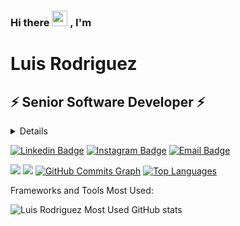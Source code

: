 <!--<p align="center"> <img src="https://avatars.githubusercontent.com/u/22897647?s=200&v=4" alt="gravatar" /> </p>-->

### Hi there <img src="https://media.giphy.com/media/hvRJCLFzcasrR4ia7z/giphy.gif" width="25px"> , I'm
# Luis Rodriguez
## ⚡ Senior Software Developer ⚡
<details>
  Full Stack Web Developer/ Web DevOps
</details>

[![Linkedin Badge](https://img.shields.io/badge/Linkedin-Luis%20Rodriguez-blue)](https://www.linkedin.com/in/luis-rodriguez-19079a140/)
[![Instagram Badge](https://img.shields.io/badge/Instagram-Luis%20Rodriguez-red)](https://www.instagram.com/lrdgzc/)
[![Email Badge](https://img.shields.io/badge/Email-Luis%20Rodriguez-red)](https://www.gmail.com/lrdgz@gmail.com/)

<a href="http://www.github.com/eliecergarcia"><img src="https://github-readme-streak-stats.herokuapp.com/?user=lrdgz&stroke=ffffff&background=1c1917&ring=3382ed&fire=3382ed&currStreakNum=ffffff&currStreakLabel=3382ed&sideNums=ffffff&sideLabels=ffffff&dates=ffffff&hide_border=true" /></a>
<a href="http://www.github.com/eliecergarcia"><img src="https://github-readme-streak-stats.herokuapp.com/?user=lrdgz&stroke=ffffff&background=1c1917&ring=3382ed&fire=3382ed&currStreakNum=ffffff&currStreakLabel=3382ed&sideNums=ffffff&sideLabels=ffffff&dates=ffffff&hide_border=true" /></a>
<a href="http://www.github.com/eliecergarcia"><img src="https://activity-graph.herokuapp.com/graph?username=lrdgz&bg_color=1c1917&color=ffffff&line=0891b2&point=ffffff&area_color=1c1917&area=true&hide_border=true&custom_title=GitHub%20Commits%20Graph" alt="GitHub Commits Graph" /></a>
<a href="https://github.com/eliecergarcia" align="left"><img src="https://github-readme-stats.vercel.app/api/top-langs/?username=lrdgz&langs_count=10&title_color=3382ed&text_color=ffffff&icon_color=0891b2&bg_color=1c1917&hide_border=true&locale=en&custom_title=Top%20%Languages" alt="Top Languages" /></a>

Frameworks and Tools Most Used:

![Luis Rodriguez Most Used GitHub stats](https://github-readme-stats.vercel.app/api/top-langs/?username=lrdgz&theme=tokyonight&langs_count=15)
